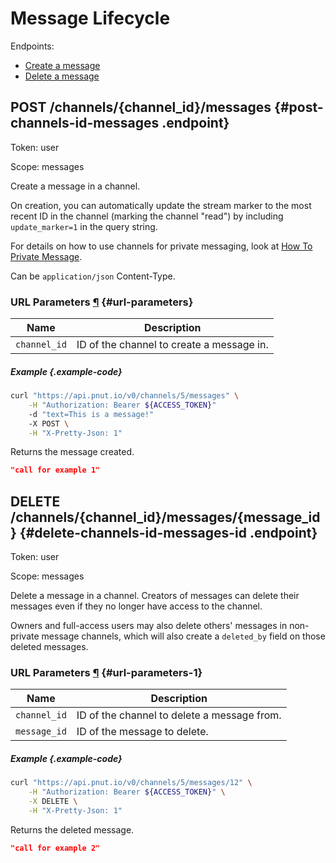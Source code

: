 # Message Lifecycle

Endpoints:

* [Create a message](#post-channels-id-messages)
* [Delete a message](#delete-channels-id-messages-id)


## <span class="method method-post">POST</span> /channels/<span class="call-param">{channel_id}</span>/messages {#post-channels-id-messages .endpoint}

Token: <span class="endpoint-meta">user</span>

Scope: <span class="endpoint-meta">messages</span>

Create a message in a channel.

On creation, you can automatically update the stream marker to the most recent ID in the channel (marking the channel "read") by including `update_marker=1` in the query string.

For details on how to use channels for private messaging, look at [How To Private Message](../../how-to/channels-pm).

Can be `application/json` Content-Type.

### URL Parameters [&para;](#url-parameters) {#url-parameters}

Name|Description
-|-
`channel_id`|ID of the channel to create a message in.

##### Example {.example-code}

```bash
curl "https://api.pnut.io/v0/channels/5/messages" \
    -H "Authorization: Bearer ${ACCESS_TOKEN}"
    -d "text=This is a message!"
    -X POST \
    -H "X-Pretty-Json: 1"
```

Returns the message created.

```json
"call for example 1"
```



## <span class="method method-delete">DELETE</span> /channels/<span class="call-param">{channel_id}</span>/messages/<span class="call-param">{message_id}</span> {#delete-channels-id-messages-id .endpoint}

Token: <span class="endpoint-meta">user</span>

Scope: <span class="endpoint-meta">messages</span>

Delete a message in a channel. Creators of messages can delete their messages even if they no longer have access to the channel.

Owners and full-access users may also delete others' messages in non-private message channels, which will also create a `deleted_by` field on those deleted messages.

### URL Parameters [&para;](#url-parameters-1) {#url-parameters-1}

Name|Description
-|-
`channel_id`|ID of the channel to delete a message from.
`message_id`|ID of the message to delete.


##### Example {.example-code}

```bash
curl "https://api.pnut.io/v0/channels/5/messages/12" \
    -H "Authorization: Bearer ${ACCESS_TOKEN}" \
    -X DELETE \
    -H "X-Pretty-Json: 1"
```

Returns the deleted message.

```json
"call for example 2"
```